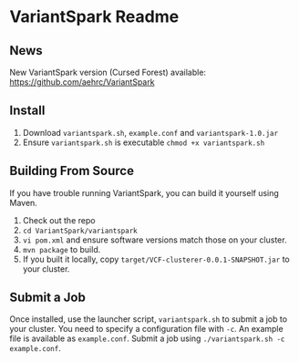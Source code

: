 # VariantSpark Readme

## News

New VariantSpark version (Cursed Forest) available: https://github.com/aehrc/VariantSpark

## Install

1. Download `variantspark.sh`, `example.conf` and `variantspark-1.0.jar`
4. Ensure `variantspark.sh` is executable `chmod +x variantspark.sh`

## Building From Source

If you have trouble running VariantSpark, you can build it yourself using Maven.

1. Check out the repo
2. `cd VariantSpark/variantspark`
3. `vi pom.xml` and ensure software versions match those on your cluster. 
4. `mvn package` to build.
5. If you built it locally, copy `target/VCF-clusterer-0.0.1-SNAPSHOT.jar` to your cluster.

## Submit a Job

Once installed, use the launcher script, `variantspark.sh` to submit a job to your cluster.
You need to specify a configuration file with `-c`. An example file is available as `example.conf`.
Submit a job using `./variantspark.sh -c example.conf`.

